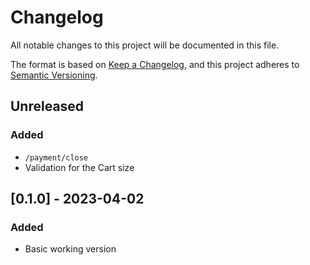 # Changelog
All notable changes to this project will be documented in this file.

The format is based on [Keep a Changelog](https://keepachangelog.com/en/1.0.0/),
and this project adheres to [Semantic Versioning](https://semver.org/spec/v2.0.0.html).

## Unreleased

### Added
  * `/payment/close`
  * Validation for the Cart size


## [0.1.0] - 2023-04-02

### Added
  * Basic working version
